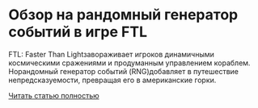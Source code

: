 # Обзор на рандомный генератор событий в игре FTL



FTL: Faster Than Lightзавораживает игроков динамичными космическими сражениями и продуманным управлением кораблем. Норандомный генератор событий (RNG)добавляет в путешествие непредсказуемости, превращая его в американские горки.

[Читать статью полностью](https://xyberbara.com/gaming/obzor-na-randomnyy-generator-sobytiy-v-igre-ftl/)
